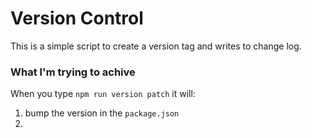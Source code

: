 # Version Control

This is a simple script to create a version tag and writes to change log.

### What I'm trying to achive

When you type `npm run version patch` it will:

1. bump the version in the `package.json`
1.
